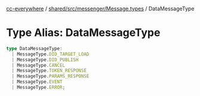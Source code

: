 [cc-everywhere](../../../../../index.md) / [shared/src/messenger/Message.types](../index.md) / DataMessageType

# Type Alias: DataMessageType

```ts
type DataMessageType: 
  | MessageType.DID_TARGET_LOAD
  | MessageType.DID_PUBLISH
  | MessageType.CANCEL
  | MessageType.TOKEN_RESPONSE
  | MessageType.PARAMS_RESPONSE
  | MessageType.EVENT
  | MessageType.ERROR;
```
